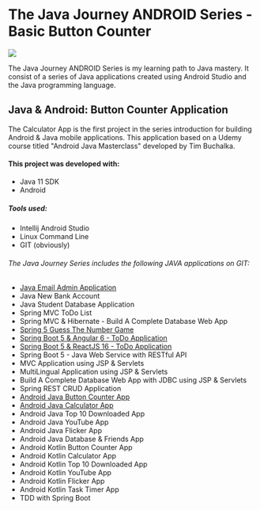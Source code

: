 # The Java Journey ANDROID Series - Basic Button Counter

![](resources/java_jouney_series_spring5_guess_the_number_game_application.jpeg)

The Java Journey ANDROID Series is my learning path to Java mastery.  It consist of a series of Java applications
created using Android Studio and the Java programming language.

## Java & Android: Button Counter Application

The Calculator App is the first project in the series introduction for building Android & Java mobile applications.  This application based on a
Udemy course titled "Android Java Masterclass" developed by Tim Buchalka.

#### This project was developed with:

* Java 11 SDK
* Android

##### Tools used:

* Intellij Android Studio
* Linux Command Line
* GIT (obviously)

######  The Java Journey Series includes the following JAVA applications on GIT:
* <a href="https://github.com/marvtdawson/emailAdminApp">Java Email Admin Application</a>
* Java New Bank Account
* Java Student Database Application
* Spring MVC ToDo List
* Spring MVC & Hibernate - Build A Complete Database Web App
* <a href="https://github.com/marvtdawson/timbu-java-springboot-GuessTheNumberGame">Spring 5 Guess The Number Game </a>
* <a href="https://github.com/marvtdawson/angular-springboot-todo">Spring Boot 5 & Angular 6 - ToDo Application</a>
* <a href="https://github.com/marvtdawson/react-springboot-todo">Spring Boot 5 & ReactJS 16 - ToDo Application</a>
* Spring Boot 5 - Java Web Service with RESTful API
* MVC Application using JSP & Servlets
* MultiLingual Application using JSP & Servlets
* Build A Complete Database Web App with JDBC using JSP & Servlets
* Spring REST CRUD Application
* <a href="https://github.com/marvtdawson/android-java-button-counter">Android Java Button Counter App</a>
* <a href="https://github.com/marvtdawson/android-java-calculatorapp">Android Java Calculator App</a>
* Android Java Top 10 Downloaded App
* Android Java YouTube App
* Android Java Flicker App
* Android Java Database & Friends App
* Android Kotlin Button Counter App
* Android Kotlin Calculator App
* Android Kotlin Top 10 Downloaded App
* Android Kotlin YouTube App
* Android Kotlin Flicker App
* Android Kotlin Task Timer App
* TDD with Spring Boot





